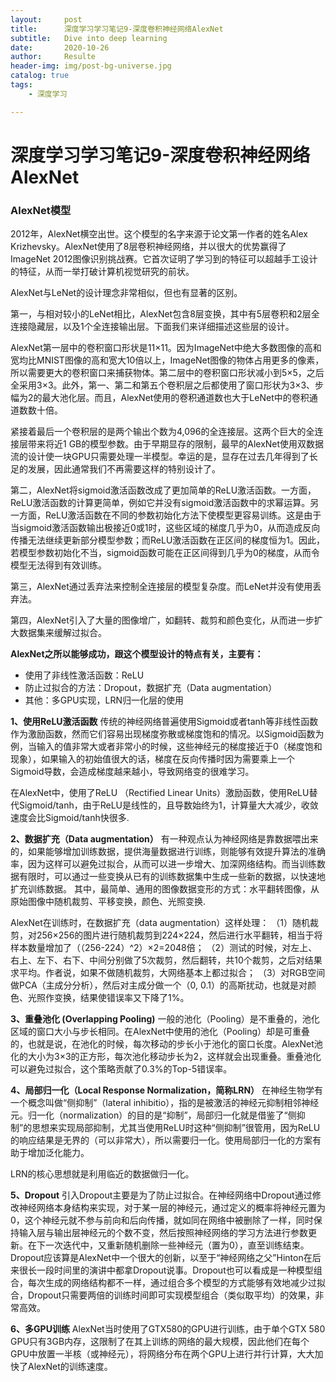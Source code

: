 ```yaml
---
layout:     post                    
title:      深度学习学习笔记9-深度卷积神经网络AlexNet            
subtitle:   Dive into deep learning 
date:       2020-10-26              
author:     Resulte                      
header-img: img/post-bg-universe.jpg 
catalog: true                       
tags:                               
    - 深度学习

---
```


# 深度学习学习笔记9-深度卷积神经网络AlexNet 

### AlexNet模型

2012年，AlexNet横空出世。这个模型的名字来源于论文第一作者的姓名Alex Krizhevsky。AlexNet使用了8层卷积神经网络，并以很大的优势赢得了ImageNet 2012图像识别挑战赛。它首次证明了学习到的特征可以超越手工设计的特征，从而一举打破计算机视觉研究的前状。

AlexNet与LeNet的设计理念非常相似，但也有显著的区别。

第一，与相对较小的LeNet相比，AlexNet包含8层变换，其中有5层卷积和2层全连接隐藏层，以及1个全连接输出层。下面我们来详细描述这些层的设计。

AlexNet第一层中的卷积窗口形状是11×11。因为ImageNet中绝大多数图像的高和宽均比MNIST图像的高和宽大10倍以上，ImageNet图像的物体占用更多的像素，所以需要更大的卷积窗口来捕获物体。第二层中的卷积窗口形状减小到5×5，之后全采用3×3。此外，第一、第二和第五个卷积层之后都使用了窗口形状为3×3、步幅为2的最大池化层。而且，AlexNet使用的卷积通道数也大于LeNet中的卷积通道数数十倍。

紧接着最后一个卷积层的是两个输出个数为4,096的全连接层。这两个巨大的全连接层带来将近1 GB的模型参数。由于早期显存的限制，最早的AlexNet使用双数据流的设计使一块GPU只需要处理一半模型。幸运的是，显存在过去几年得到了长足的发展，因此通常我们不再需要这样的特别设计了。

第二，AlexNet将sigmoid激活函数改成了更加简单的ReLU激活函数。一方面，ReLU激活函数的计算更简单，例如它并没有sigmoid激活函数中的求幂运算。另一方面，ReLU激活函数在不同的参数初始化方法下使模型更容易训练。这是由于当sigmoid激活函数输出极接近0或1时，这些区域的梯度几乎为0，从而造成反向传播无法继续更新部分模型参数；而ReLU激活函数在正区间的梯度恒为1。因此，若模型参数初始化不当，sigmoid函数可能在正区间得到几乎为0的梯度，从而令模型无法得到有效训练。

第三，AlexNet通过丢弃法来控制全连接层的模型复杂度。而LeNet并没有使用丢弃法。

第四，AlexNet引入了大量的图像增广，如翻转、裁剪和颜色变化，从而进一步扩大数据集来缓解过拟合。

**AlexNet之所以能够成功，跟这个模型设计的特点有关，主要有：**

- 使用了非线性激活函数：ReLU
- 防止过拟合的方法：Dropout，数据扩充（Data augmentation）
- 其他：多GPU实现，LRN归一化层的使用

**1、使用ReLU激活函数**
传统的神经网络普遍使用Sigmoid或者tanh等非线性函数作为激励函数，然而它们容易出现梯度弥散或梯度饱和的情况。以Sigmoid函数为例，当输入的值非常大或者非常小的时候，这些神经元的梯度接近于0（梯度饱和现象），如果输入的初始值很大的话，梯度在反向传播时因为需要乘上一个Sigmoid导数，会造成梯度越来越小，导致网络变的很难学习。

在AlexNet中，使用了ReLU （Rectified Linear Units）激励函数，使用ReLU替代Sigmoid/tanh，由于ReLU是线性的，且导数始终为1，计算量大大减少，收敛速度会比Sigmoid/tanh快很多.

**2、数据扩充（Data augmentation）**
有一种观点认为神经网络是靠数据喂出来的，如果能够增加训练数据，提供海量数据进行训练，则能够有效提升算法的准确率，因为这样可以避免过拟合，从而可以进一步增大、加深网络结构。而当训练数据有限时，可以通过一些变换从已有的训练数据集中生成一些新的数据，以快速地扩充训练数据。
其中，最简单、通用的图像数据变形的方式：水平翻转图像，从原始图像中随机裁剪、平移变换，颜色、光照变换.

AlexNet在训练时，在数据扩充（data augmentation）这样处理：
（1）随机裁剪，对256×256的图片进行随机裁剪到224×224，然后进行水平翻转，相当于将样本数量增加了（（256-224）^2）×2=2048倍；
（2）测试的时候，对左上、右上、左下、右下、中间分别做了5次裁剪，然后翻转，共10个裁剪，之后对结果求平均。作者说，如果不做随机裁剪，大网络基本上都过拟合；
（3）对RGB空间做PCA（主成分分析），然后对主成分做一个（0, 0.1）的高斯扰动，也就是对颜色、光照作变换，结果使错误率又下降了1%。

**3、重叠池化 (Overlapping Pooling)**
一般的池化（Pooling）是不重叠的，池化区域的窗口大小与步长相同。在AlexNet中使用的池化（Pooling）却是可重叠的，也就是说，在池化的时候，每次移动的步长小于池化的窗口长度。AlexNet池化的大小为3×3的正方形，每次池化移动步长为2，这样就会出现重叠。重叠池化可以避免过拟合，这个策略贡献了0.3%的Top-5错误率。

**4、局部归一化（Local Response Normalization，简称LRN）**
在神经生物学有一个概念叫做“侧抑制”（lateral inhibitio），指的是被激活的神经元抑制相邻神经元。归一化（normalization）的目的是“抑制”，局部归一化就是借鉴了“侧抑制”的思想来实现局部抑制，尤其当使用ReLU时这种“侧抑制”很管用，因为ReLU的响应结果是无界的（可以非常大），所以需要归一化。使用局部归一化的方案有助于增加泛化能力。

LRN的核心思想就是利用临近的数据做归一化。

**5、Dropout**
引入Dropout主要是为了防止过拟合。在神经网络中Dropout通过修改神经网络本身结构来实现，对于某一层的神经元，通过定义的概率将神经元置为0，这个神经元就不参与前向和后向传播，就如同在网络中被删除了一样，同时保持输入层与输出层神经元的个数不变，然后按照神经网络的学习方法进行参数更新。在下一次迭代中，又重新随机删除一些神经元（置为0），直至训练结束。
Dropout应该算是AlexNet中一个很大的创新，以至于“神经网络之父”Hinton在后来很长一段时间里的演讲中都拿Dropout说事。Dropout也可以看成是一种模型组合，每次生成的网络结构都不一样，通过组合多个模型的方式能够有效地减少过拟合，Dropout只需要两倍的训练时间即可实现模型组合（类似取平均）的效果，非常高效。

**6、多GPU训练**
AlexNet当时使用了GTX580的GPU进行训练，由于单个GTX 580 GPU只有3GB内存，这限制了在其上训练的网络的最大规模，因此他们在每个GPU中放置一半核（或神经元），将网络分布在两个GPU上进行并行计算，大大加快了AlexNet的训练速度。